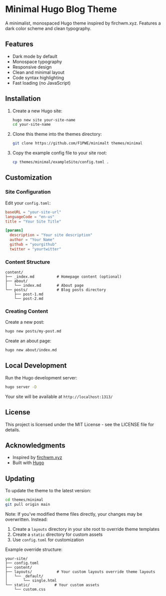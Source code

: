 # Minimal Hugo Blog Theme

A minimalist, monospaced Hugo theme inspired by firchwm.xyz. Features a dark color scheme and clean typography.

## Features

- Dark mode by default
- Monospace typography
- Responsive design
- Clean and minimal layout
- Code syntax highlighting
- Fast loading (no JavaScript)

## Installation

1. Create a new Hugo site:
   ```bash
   hugo new site your-site-name
   cd your-site-name
   ```

2. Clone this theme into the themes directory:
   ```bash
   git clone https://github.com/F1PWE/minimalt themes/minimal
   ```

3. Copy the example config file to your site root:
   ```bash
   cp themes/minimal/exampleSite/config.toml .
   ```

## Customization

### Site Configuration
Edit your `config.toml`:
```toml
baseURL = "your-site-url"
languageCode = "en-us"
title = "Your Site Title"

[params]
  description = "Your site description"
  author = "Your Name"
  github = "yourgithub"
  twitter = "yourtwitter"
```

### Content Structure
```
content/
├── _index.md          # Homepage content (optional)
├── about/
│   └── index.md       # About page
└── posts/             # Blog posts directory
    ├── post-1.md
    └── post-2.md
```

### Creating Content

Create a new post:
```bash
hugo new posts/my-post.md
```

Create an about page:
```bash
hugo new about/index.md
```

## Local Development

Run the Hugo development server:
```bash
hugo server -D
```

Your site will be available at `http://localhost:1313/`

## License

This project is licensed under the MIT License - see the LICENSE file for details.

## Acknowledgments

- Inspired by [firchwm.xyz](https://firchwm.xyz)
- Built with [Hugo](https://gohugo.io/)

## Updating

To update the theme to the latest version:

```bash
cd themes/minimal
git pull origin main
```

Note: If you've modified theme files directly, your changes may be overwritten. Instead:

1. Create a `layouts` directory in your site root to override theme templates
2. Create a `static` directory for custom assets
3. Use `config.toml` for customization

Example override structure:
```
your-site/
├── config.toml
├── content/
├── layouts/           # Your custom layouts override theme layouts
│   └── _default/
│       └── single.html
└── static/           # Your custom assets
    └── custom.css
```